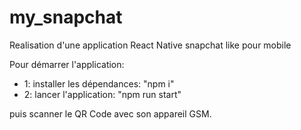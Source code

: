 # my_snapchat
Realisation d'une application React Native snapchat like pour mobile

Pour démarrer l'application:
- 1: installer les dépendances: "npm i"
- 2: lancer l'application: "npm run start"

puis scanner le QR Code avec son appareil GSM.
